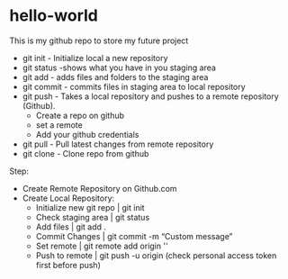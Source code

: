 # hello-world
This is my github repo to store my future project </br>


- git init - Initialize local a new repository
- git status -shows what you have in you staging area
- git add <file> -  adds files and folders to the staging area
- git commit - commits files in staging area to local repository
- git push - Takes a local repository and pushes to a remote repository (Github).
  - Create a repo on github
  - set a remote 
  - Add your github credentials
- git pull - Pull latest changes from remote repository
- git clone - Clone repo from github

 
 Step: </br>
- Create Remote Repository on Github.com
- Create Local Repository: </br>
  - Initialize new git repo | git init
  - Check staging area      | git status
  - Add files               | git add .
  - Commit Changes          | git commit -m “Custom message”
  - Set remote              | git remote add origin '<remote url>'
  - Push to remote          | git push -u origin <branch name> (check personal access token first before push) </br>

